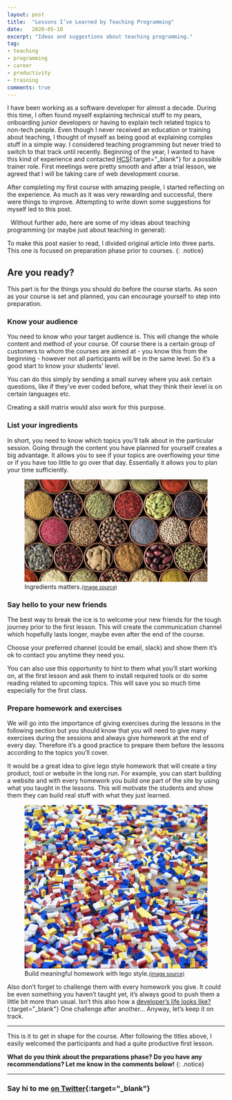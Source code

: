 ```yaml
---
layout: post
title:  "Lessons I’ve Learned by Teaching Programming"
date:   2020-05-10
excerpt: "Ideas and suggestions about teaching programming."
tag:
- teaching
- programming
- career
- productivity
- training
comments: true
---
```

I have been working as a software developer for almost a decade. During this time, I often found myself explaining technical stuff to my pears, onboarding junior developers or having to explain tech related topics to non-tech people. Even though I never received an education or training about teaching, I thought of myself as being good at explaining complex stuff in a simple way. I considered teaching programming but never tried to switch to that track until recently. Beginning of the year, I wanted to have this kind of experience and contacted [HCS](https://hamburgcodingschool.com/en/){:target="_blank"} for a possible trainer role. First meetings were pretty smooth and after a trial lesson, we agreed that I will be taking care of web development course.

After completing my first course with amazing people, I started reflecting on the experience. As much as it was very rewarding and successful, there were things to improve. Attempting to write down some suggestions for myself led to this post.

  Without further ado, here are some of my ideas about teaching programming (or maybe just about teaching in general):

To make this post easier to read, I divided original article into three parts. This one is focused on preparation phase prior to courses.
{: .notice}

## Are you ready?
This part is for the things you should do before the course starts. As soon as your course is set and planned, you can encourage yourself to step into preparation.

### Know your audience
You need to know who your target audience is. This will change the whole content and method of your course. Of course there is a certain group of customers to whom the courses are aimed at - you know this from the beginning - however not all participants will be in the same level. So it’s a good start to know your students’ level.  

You can do this simply by sending a small survey where you ask certain questions, like if they've ever coded before, what they think their level is on certain languages etc.

Creating a skill matrix would also work for this purpose.

### List your ingredients
In short, you need to know which topics you’ll talk about in the particular session. Going through the content you have planned for yourself creates a big advantage. It allows you to see if your topics are overflowing your time or if you have too little to go over that day. Essentially it allows you to plan your time sufficiently.

<figure>
	<img src="../assets/img/ingredients.png">
	<figcaption>Ingredients matters.<a href="https://www.trainingjournal.com/articles/opinion/ingredients-innovation-process-people-culture-courage"><small>(image source)</small></a></figcaption>
</figure>

### Say hello to your new friends
The best way to break the ice is to welcome your new friends for the tough journey prior to the first lesson. This will create the communication channel which hopefully lasts longer, maybe even after the end of the course.

Choose your preferred channel (could be email, slack) and show them it’s ok to contact you anytime they need you. 

You can also use this opportunity to hint to them what you’ll start working on, at the first lesson and ask them to install required tools or do some reading related to upcoming topics. This will save you so much time especially for the first class.

### Prepare homework and exercises
We will go into the importance of giving exercises during the lessons in the following section but you should know that you will need to give many exercises during the sessions and always give homework at the end of every day. Therefore it’s a good practice to prepare them before the lessons according to the topics you’ll cover.

It would be a great idea to give lego style homework that will create a tiny product, tool or website in the long run. For example, you can start building a website and with every homework you build one part of the site by using what you taught in the lessons. This will motivate the students and show them they can build real stuff with what they just learned.

<figure>
	<img src="../assets/img/lego-spill.png">
	<figcaption>Build meaningful homework with lego style.<a href="https://www.dailymail.co.uk/news/article-2288869/Crate-Legos-spills-West-Virginia-highway-causing-major-delays.html"><small>(image source)</small></a></figcaption>
</figure>


Also don’t forget to challenge them with every homework you give. It could be even something you haven’t taught yet, it’s always good to push them a little bit more than usual. Isn’t this also how a [developer’s life looks like?](https://9gag.com/gag/av80j2Z/being-a-developer-is-not-stressing-at-all){:target="_blank"} One challenge after another… Anyway, let’s keep it on track.

---
This is it to get in shape for the course. After following the titles above, I easily welcomed the participants and had a quite productive first lesson.

**What do you think about the preparations phase? Do you have any recommendations? Let me know in the comments below!**
{: .notice}

---
### Say hi to me [on Twitter](https://twitter.com/ugurtekbas){:target="_blank"}

